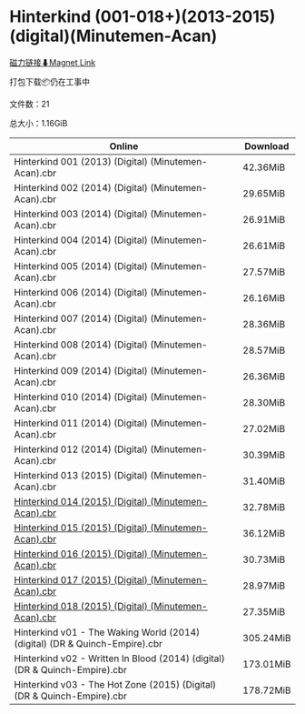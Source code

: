 # Hinterkind (001-018+)(2013-2015)(digital)(Minutemen-Acan)

[磁力链接⬇Magnet Link](magnet:?xt=urn:btih:cf579226b4c750e31dce650504d80345d25060ed&dn=Hinterkind%20%28001-018%2B%29%282013-2015%29%28digital%29%28Minutemen-Acan%29)

打包下载📦仍在工事中

文件数：21

总大小：1.16GiB

Online | Download
--- | ---
Hinterkind 001 (2013) (Digital) (Minutemen-Acan).cbr | 42.36MiB
Hinterkind 002 (2014) (Digital) (Minutemen-Acan).cbr | 29.65MiB
Hinterkind 003 (2014) (Digital) (Minutemen-Acan).cbr | 26.91MiB
Hinterkind 004 (2014) (Digital) (Minutemen-Acan).cbr | 26.61MiB
Hinterkind 005 (2014) (Digital) (Minutemen-Acan).cbr | 27.57MiB
Hinterkind 006 (2014) (Digital) (Minutemen-Acan).cbr | 26.16MiB
Hinterkind 007 (2014) (Digital) (Minutemen-Acan).cbr | 28.36MiB
Hinterkind 008 (2014) (Digital) (Minutemen-Acan).cbr | 28.57MiB
Hinterkind 009 (2014) (Digital) (Minutemen-Acan).cbr | 26.36MiB
Hinterkind 010 (2014) (Digital) (Minutemen-Acan).cbr | 28.30MiB
Hinterkind 011 (2014) (Digital) (Minutemen-Acan).cbr | 27.02MiB
Hinterkind 012 (2014) (Digital) (Minutemen-Acan).cbr | 30.39MiB
Hinterkind 013 (2015) (Digital) (Minutemen-Acan).cbr | 31.40MiB
[Hinterkind 014 (2015) (Digital) (Minutemen-Acan).cbr](https://github.com/alicewish/markdown/blob/master/comic/Hinterkind-014-2015-Digital-Minutemen-Acan-cbr.md) | 32.78MiB
[Hinterkind 015 (2015) (Digital) (Minutemen-Acan).cbr](https://github.com/alicewish/markdown/blob/master/comic/Hinterkind-015-2015-Digital-Minutemen-Acan-cbr.md) | 36.12MiB
[Hinterkind 016 (2015) (Digital) (Minutemen-Acan).cbr](https://github.com/alicewish/markdown/blob/master/comic/Hinterkind-016-2015-Digital-Minutemen-Acan-cbr.md) | 30.73MiB
[Hinterkind 017 (2015) (Digital) (Minutemen-Acan).cbr](https://github.com/alicewish/markdown/blob/master/comic/Hinterkind-017-2015-Digital-Minutemen-Acan-cbr.md) | 28.97MiB
[Hinterkind 018 (2015) (Digital) (Minutemen-Acan).cbr](https://github.com/alicewish/markdown/blob/master/comic/Hinterkind-018-2015-Digital-Minutemen-Acan-cbr.md) | 27.35MiB
Hinterkind v01 - The Waking World (2014) (digital) (DR & Quinch-Empire).cbr | 305.24MiB
Hinterkind v02 - Written In Blood (2014) (digital) (DR & Quinch-Empire).cbr | 173.01MiB
Hinterkind v03 - The Hot Zone (2015) (Digital) (DR & Quinch-Empire).cbr | 178.72MiB